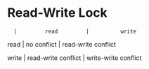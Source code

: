 # Read-Write Lock

      |         read         |          write 
      
read  |         no conflict         |         read-write conflict 

write |         read-write conflict         |         write-write conflict
